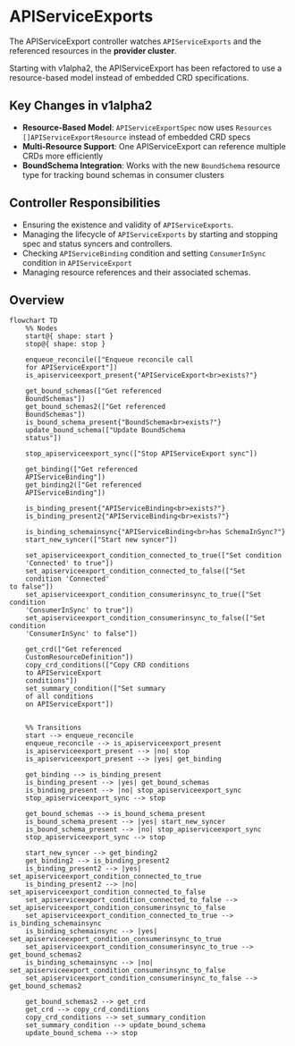 # APIServiceExports

The APIServiceExport controller watches `APIServiceExports` and the referenced resources in the **provider cluster**.

Starting with v1alpha2, the APIServiceExport has been refactored to use a resource-based model instead of embedded CRD specifications.

## Key Changes in v1alpha2

- **Resource-Based Model**: `APIServiceExportSpec` now uses `Resources []APIServiceExportResource` instead of embedded CRD specs
- **Multi-Resource Support**: One APIServiceExport can reference multiple CRDs more efficiently
- **BoundSchema Integration**: Works with the new `BoundSchema` resource type for tracking bound schemas in consumer clusters

## Controller Responsibilities

* Ensuring the existence and validity of `APIServiceExports`.
* Managing the lifecycle of `APIServiceExports` by starting and stopping spec and status syncers and controllers.
* Checking `APIServiceBinding` condition and setting `ConsumerInSync` condition in `APIServiceExport`
* Managing resource references and their associated schemas.

## Overview

```mermaid
flowchart TD
    %% Nodes
    start@{ shape: start }
    stop@{ shape: stop }

    enqueue_reconcile(["Enqueue reconcile call
    for APIServiceExport"])
    is_apiserviceexport_present{"APIServiceExport<br>exists?"}

    get_bound_schemas(["Get referenced
    BoundSchemas"])
    get_bound_schemas2(["Get referenced
    BoundSchemas"])
    is_bound_schema_present{"BoundSchema<br>exists?"}
    update_bound_schema(["Update BoundSchema
    status"])

    stop_apiserviceexport_sync(["Stop APIServiceExport sync"])

    get_binding(["Get referenced
    APIServiceBinding"])
    get_binding2(["Get referenced
    APIServiceBinding"])

    is_binding_present{"APIServiceBinding<br>exists?"}
    is_binding_present2{"APIServiceBinding<br>exists?"}

    is_binding_schemainsync{"APIServiceBinding<br>has SchemaInSync?"}
    start_new_syncer(["Start new syncer"])

    set_apiserviceexport_condition_connected_to_true(["Set condition
    'Connected' to true"])
    set_apiserviceexport_condition_connected_to_false(["Set
    condition 'Connected'
to false"])
    set_apiserviceexport_condition_consumerinsync_to_true(["Set condition
    'ConsumerInSync' to true"])
    set_apiserviceexport_condition_consumerinsync_to_false(["Set condition
    'ConsumerInSync' to false"])

    get_crd(["Get referenced
    CustomResourceDefinition"])
    copy_crd_conditions(["Copy CRD conditions
    to APIServiceExport
    conditions"])
    set_summary_condition(["Set summary
    of all conditions
    on APIServiceExport"])


    %% Transitions
    start --> enqueue_reconcile
    enqueue_reconcile --> is_apiserviceexport_present
    is_apiserviceexport_present --> |no| stop
    is_apiserviceexport_present --> |yes| get_binding

    get_binding --> is_binding_present
    is_binding_present --> |yes| get_bound_schemas
    is_binding_present --> |no| stop_apiserviceexport_sync
    stop_apiserviceexport_sync --> stop

    get_bound_schemas --> is_bound_schema_present
    is_bound_schema_present --> |yes| start_new_syncer
    is_bound_schema_present --> |no| stop_apiserviceexport_sync
    stop_apiserviceexport_sync --> stop

    start_new_syncer --> get_binding2
    get_binding2 --> is_binding_present2
    is_binding_present2 --> |yes| set_apiserviceexport_condition_connected_to_true
    is_binding_present2 --> |no| set_apiserviceexport_condition_connected_to_false
    set_apiserviceexport_condition_connected_to_false --> set_apiserviceexport_condition_consumerinsync_to_false
    set_apiserviceexport_condition_connected_to_true --> is_binding_schemainsync
    is_binding_schemainsync --> |yes| set_apiserviceexport_condition_consumerinsync_to_true
    set_apiserviceexport_condition_consumerinsync_to_true --> get_bound_schemas2
    is_binding_schemainsync --> |no| set_apiserviceexport_condition_consumerinsync_to_false
    set_apiserviceexport_condition_consumerinsync_to_false --> get_bound_schemas2

    get_bound_schemas2 --> get_crd
    get_crd --> copy_crd_conditions
    copy_crd_conditions --> set_summary_condition
    set_summary_condition --> update_bound_schema
    update_bound_schema --> stop
```
